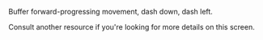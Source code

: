 Buffer forward-progressing movement, dash down, dash left.

Consult another resource if you're looking for more details on this screen.
